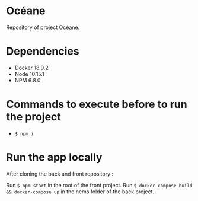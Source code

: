 # Océane

Repository of project Océane.

# Dependencies

-   Docker 18.9.2
-   Node 10.15.1
-   NPM 6.8.0

# Commands to execute before to run the project

-   `$ npm i`

# Run the app locally

After cloning the back and front repository :

Run `$ npm start` in the root of the front project.
Run `$ docker-compose build && docker-compose up` in the nems folder of the back project.

